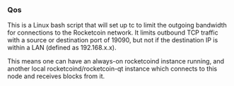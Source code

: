 ### Qos ###

This is a Linux bash script that will set up tc to limit the outgoing bandwidth for connections to the Rocketcoin network. It limits outbound TCP traffic with a source or destination port of 19090, but not if the destination IP is within a LAN (defined as 192.168.x.x).

This means one can have an always-on rocketcoind instance running, and another local rocketcoind/rocketcoin-qt instance which connects to this node and receives blocks from it.
